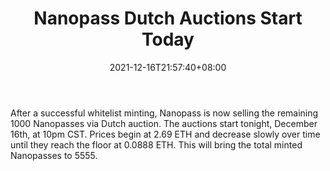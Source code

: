 ﻿---
title: "Nanopass Dutch Auctions Start Today"
date: 2021-12-16T21:57:40+08:00
lastmod: 2021-12-16T16:45:40+08:00
draft: false
authors: ["Winona"]
description: "After a successful whitelist minting, Nanopass is now selling the remaining 1000 Nanopasses via Dutch auction. The auctions start tonight, December 16th, at 10pm CST. Prices begin at 2.69 ETH and decrease slowly over time until they reach the floor at 0.0888 ETH. This will bring the total minted Nanopasses to 5555."
featuredImage: "nanopass-dutch-auctions-start-today.jpg"
tags: ["Virtual World","Play to Earn"]
categories: ["news"]
news: ["Virtual World"]
weight: 
lightgallery: true
pinned: false
recommend: false
recommend1: false
---

After a successful whitelist minting, Nanopass is now selling the remaining 1000 Nanopasses via Dutch auction. The auctions start tonight, December 16th, at 10pm CST. Prices begin at 2.69 ETH and decrease slowly over time until they reach the floor at 0.0888 ETH. This will bring the total minted Nanopasses to 5555.

<!--more-->

